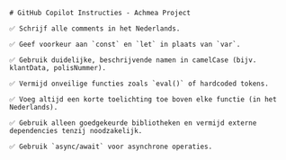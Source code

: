     # GitHub Copilot Instructies - Achmea Project 
     
    ✅ Schrijf alle comments in het Nederlands. 
     
    ✅ Geef voorkeur aan `const` en `let` in plaats van `var`. 
     
    ✅ Gebruik duidelijke, beschrijvende namen in camelCase (bijv. klantData, polisNummer). 
     
    ✅ Vermijd onveilige functies zoals `eval()` of hardcoded tokens. 
     
    ✅ Voeg altijd een korte toelichting toe boven elke functie (in het Nederlands). 
     
    ✅ Gebruik alleen goedgekeurde bibliotheken en vermijd externe dependencies tenzij noodzakelijk. 
     
    ✅ Gebruik `async/await` voor asynchrone operaties. 